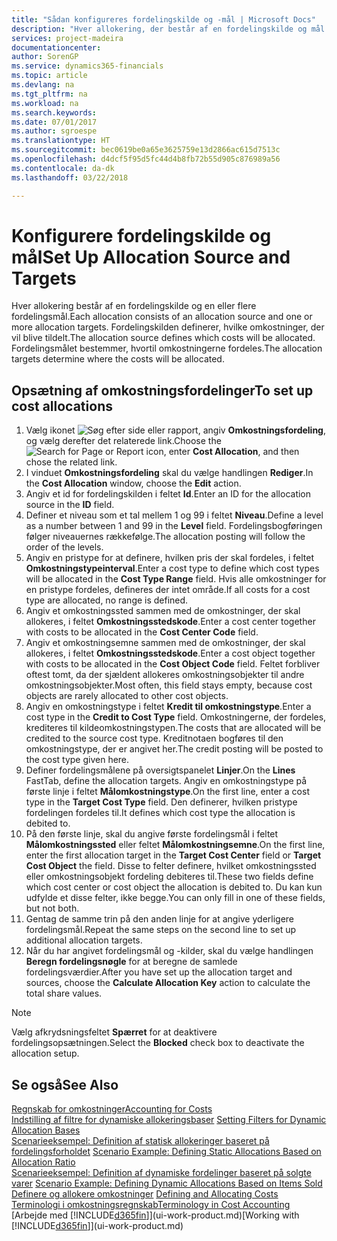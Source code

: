 ```yaml
---
title: "Sådan konfigureres fordelingskilde og -mål | Microsoft Docs"
description: "Hver allokering, der består af en fordelingskilde og mål for en eller flere fordelinger. Fordelingskilden definerer, hvilke omkostninger, der vil blive tildelt. Fordelingsmålet bestemmer, hvortil omkostningerne fordeles."
services: project-madeira
documentationcenter: 
author: SorenGP
ms.service: dynamics365-financials
ms.topic: article
ms.devlang: na
ms.tgt_pltfrm: na
ms.workload: na
ms.search.keywords: 
ms.date: 07/01/2017
ms.author: sgroespe
ms.translationtype: HT
ms.sourcegitcommit: bec0619be0a65e3625759e13d2866ac615d7513c
ms.openlocfilehash: d4dcf5f95d5fc44d4b8fb72b55d905c876989a56
ms.contentlocale: da-dk
ms.lasthandoff: 03/22/2018

---
```

# <a name="set-up-allocation-source-and-targets"></a><span data-ttu-id="a5d2a-105">Konfigurere fordelingskilde og mål</span><span class="sxs-lookup"><span data-stu-id="a5d2a-105">Set Up Allocation Source and Targets</span></span>
<span data-ttu-id="a5d2a-106">Hver allokering består af en fordelingskilde og en eller flere fordelingsmål.</span><span class="sxs-lookup"><span data-stu-id="a5d2a-106">Each allocation consists of an allocation source and one or more allocation targets.</span></span> <span data-ttu-id="a5d2a-107">Fordelingskilden definerer, hvilke omkostninger, der vil blive tildelt.</span><span class="sxs-lookup"><span data-stu-id="a5d2a-107">The allocation source defines which costs will be allocated.</span></span> <span data-ttu-id="a5d2a-108">Fordelingsmålet bestemmer, hvortil omkostningerne fordeles.</span><span class="sxs-lookup"><span data-stu-id="a5d2a-108">The allocation targets determine where the costs will be allocated.</span></span>  

## <a name="to-set-up-cost-allocations"></a><span data-ttu-id="a5d2a-109">Opsætning af omkostningsfordelinger</span><span class="sxs-lookup"><span data-stu-id="a5d2a-109">To set up cost allocations</span></span>  
1.  <span data-ttu-id="a5d2a-110">Vælg ikonet ![Søg efter side eller rapport](media/ui-search/search_small.png "Ikonet Søg efter side eller rapport"), angiv **Omkostningsfordeling**, og vælg derefter det relaterede link.</span><span class="sxs-lookup"><span data-stu-id="a5d2a-110">Choose the ![Search for Page or Report](media/ui-search/search_small.png "Search for Page or Report icon") icon, enter **Cost Allocation**, and then chose the related link.</span></span>  
2.  <span data-ttu-id="a5d2a-111">I vinduet **Omkostningsfordeling** skal du vælge handlingen **Rediger**.</span><span class="sxs-lookup"><span data-stu-id="a5d2a-111">In the **Cost Allocation** window, choose the **Edit** action.</span></span>  
3.  <span data-ttu-id="a5d2a-112">Angiv et id for fordelingskilden i feltet **Id**.</span><span class="sxs-lookup"><span data-stu-id="a5d2a-112">Enter an ID for the allocation source in the **ID** field.</span></span>  
4.  <span data-ttu-id="a5d2a-113">Definer et niveau som et tal mellem 1 og 99 i feltet **Niveau**.</span><span class="sxs-lookup"><span data-stu-id="a5d2a-113">Define a level as a number between 1 and 99 in the **Level** field.</span></span> <span data-ttu-id="a5d2a-114">Fordelingsbogføringen følger niveauernes rækkefølge.</span><span class="sxs-lookup"><span data-stu-id="a5d2a-114">The allocation posting will follow the order of the levels.</span></span>  
5.  <span data-ttu-id="a5d2a-115">Angiv en pristype for at definere, hvilken pris der skal fordeles, i feltet **Omkostningstypeinterval**.</span><span class="sxs-lookup"><span data-stu-id="a5d2a-115">Enter a cost type to define which cost types will be allocated in the **Cost Type Range** field.</span></span> <span data-ttu-id="a5d2a-116">Hvis alle omkostninger for en pristype fordeles, defineres der intet område.</span><span class="sxs-lookup"><span data-stu-id="a5d2a-116">If all costs for a cost type are allocated, no range is defined.</span></span>  
6.  <span data-ttu-id="a5d2a-117">Angiv et omkostningssted sammen med de omkostninger, der skal allokeres, i feltet **Omkostningsstedskode**.</span><span class="sxs-lookup"><span data-stu-id="a5d2a-117">Enter a cost center together with costs to be allocated in the **Cost Center Code** field.</span></span>  
7.  <span data-ttu-id="a5d2a-118">Angiv et omkostningsemne sammen med de omkostninger, der skal allokeres, i feltet **Omkostningsstedskode**.</span><span class="sxs-lookup"><span data-stu-id="a5d2a-118">Enter a cost object together with costs to be allocated in the **Cost Object Code** field.</span></span> <span data-ttu-id="a5d2a-119">Feltet forbliver oftest tomt, da der sjældent allokeres omkostningsobjekter til andre omkostningsobjekter.</span><span class="sxs-lookup"><span data-stu-id="a5d2a-119">Most often, this field stays empty, because cost objects are rarely allocated to other cost objects.</span></span>  
8.  <span data-ttu-id="a5d2a-120">Angiv en omkostningstype i feltet **Kredit til omkostningstype**.</span><span class="sxs-lookup"><span data-stu-id="a5d2a-120">Enter a cost type in the **Credit to Cost Type** field.</span></span> <span data-ttu-id="a5d2a-121">Omkostningerne, der fordeles, krediteres til kildeomkostningstypen.</span><span class="sxs-lookup"><span data-stu-id="a5d2a-121">The costs that are allocated will be credited to the source cost type.</span></span> <span data-ttu-id="a5d2a-122">Kreditnotaen bogføres til den omkostningstype, der er angivet her.</span><span class="sxs-lookup"><span data-stu-id="a5d2a-122">The credit posting will be posted to the cost type given here.</span></span>  
9. <span data-ttu-id="a5d2a-123">Definer fordelingsmålene på oversigtspanelet **Linjer**.</span><span class="sxs-lookup"><span data-stu-id="a5d2a-123">On the **Lines** FastTab, define the allocation targets.</span></span> <span data-ttu-id="a5d2a-124">Angiv en omkostningstype på første linje i feltet **Målomkostningstype**.</span><span class="sxs-lookup"><span data-stu-id="a5d2a-124">On the first line, enter a cost type in the **Target Cost Type** field.</span></span> <span data-ttu-id="a5d2a-125">Den definerer, hvilken pristype fordelingen fordeles til.</span><span class="sxs-lookup"><span data-stu-id="a5d2a-125">It defines which cost type the allocation is debited to.</span></span>  
10. <span data-ttu-id="a5d2a-126">På den første linje, skal du angive første fordelingsmål i feltet **Målomkostningssted** eller feltet **Målomkostningsemne**.</span><span class="sxs-lookup"><span data-stu-id="a5d2a-126">On the first line, enter the first allocation target in the **Target Cost Center** field or **Target Cost Object** the field.</span></span> <span data-ttu-id="a5d2a-127">Disse to felter definere, hvilket omkostningssted eller omkostningsobjekt fordeling debiteres til.</span><span class="sxs-lookup"><span data-stu-id="a5d2a-127">These two fields define which cost center or cost object the allocation is debited to.</span></span> <span data-ttu-id="a5d2a-128">Du kan kun udfylde et disse felter, ikke begge.</span><span class="sxs-lookup"><span data-stu-id="a5d2a-128">You can only fill in one of these fields, but not both.</span></span>  
11. <span data-ttu-id="a5d2a-129">Gentag de samme trin på den anden linje for at angive yderligere fordelingsmål.</span><span class="sxs-lookup"><span data-stu-id="a5d2a-129">Repeat the same steps on the second line to set up additional allocation targets.</span></span>  
12. <span data-ttu-id="a5d2a-130">Når du har angivet fordelingsmål og -kilder, skal du vælge handlingen **Beregn fordelingsnøgle** for at beregne de samlede fordelingsværdier.</span><span class="sxs-lookup"><span data-stu-id="a5d2a-130">After you have set up the allocation target and sources, choose the **Calculate Allocation Key** action to calculate the total share values.</span></span>  

> [!NOTE]  
>  <span data-ttu-id="a5d2a-131">Vælg afkrydsningsfeltet **Spærret** for at deaktivere fordelingsopsætningen.</span><span class="sxs-lookup"><span data-stu-id="a5d2a-131">Select the **Blocked** check box to deactivate the allocation setup.</span></span>  

## <a name="see-also"></a><span data-ttu-id="a5d2a-132">Se også</span><span class="sxs-lookup"><span data-stu-id="a5d2a-132">See Also</span></span>  
[<span data-ttu-id="a5d2a-133">Regnskab for omkostninger</span><span class="sxs-lookup"><span data-stu-id="a5d2a-133">Accounting for Costs</span></span>](finance-manage-cost-accounting.md)  
 <span data-ttu-id="a5d2a-134">[Indstilling af filtre for dynamiske allokeringsbaser](finance-setting-filters-for-dynamic-allocation-bases.md) </span><span class="sxs-lookup"><span data-stu-id="a5d2a-134">[Setting Filters for Dynamic Allocation Bases](finance-setting-filters-for-dynamic-allocation-bases.md) </span></span>  
 <span data-ttu-id="a5d2a-135">[Scenarieeksempel: Definition af statisk allokeringer baseret på fordelingsforholdet](finance-scenario-example-defining-static-allocations-based-on-allocation-ratio.md) </span><span class="sxs-lookup"><span data-stu-id="a5d2a-135">[Scenario Example: Defining Static Allocations Based on Allocation Ratio](finance-scenario-example-defining-static-allocations-based-on-allocation-ratio.md) </span></span>  
 <span data-ttu-id="a5d2a-136">[Scenarieeksempel: Definition af dynamiske fordelinger baseret på solgte varer](finance-scenario-example-defining-dynamic-allocations-based-on-items-sold.md) </span><span class="sxs-lookup"><span data-stu-id="a5d2a-136">[Scenario Example: Defining Dynamic Allocations Based on Items Sold](finance-scenario-example-defining-dynamic-allocations-based-on-items-sold.md) </span></span>  
 <span data-ttu-id="a5d2a-137">[Definere og allokere omkostninger](finance-define-and-allocate-costs.md) </span><span class="sxs-lookup"><span data-stu-id="a5d2a-137">[Defining and Allocating Costs](finance-define-and-allocate-costs.md) </span></span>  
 [<span data-ttu-id="a5d2a-138">Terminologi i omkostningsregnskab</span><span class="sxs-lookup"><span data-stu-id="a5d2a-138">Terminology in Cost Accounting</span></span>](finance-terminology-in-cost-accounting.md)  
 <span data-ttu-id="a5d2a-139">[Arbejde med [!INCLUDE[d365fin](includes/d365fin_md.md)]](ui-work-product.md)</span><span class="sxs-lookup"><span data-stu-id="a5d2a-139">[Working with [!INCLUDE[d365fin](includes/d365fin_md.md)]](ui-work-product.md)</span></span>

